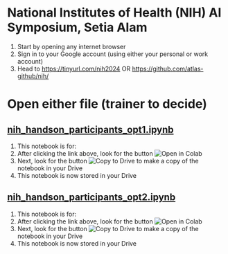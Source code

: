 # National Institutes of Health (NIH) AI Symposium, Setia Alam

1. Start by opening any internet browser
2. Sign in to your Google account (using either your personal or work account)
3. Head to https://tinyurl.com/nih2024 OR https://github.com/atlas-github/nih/

# Open either file (trainer to decide)

## [nih_handson_participants_opt1.ipynb](https://github.com/atlas-github/nih/blob/main/nih_handson_participants_opt1.ipynb)

1. This notebook is for:
2. After clicking the link above, look for the button ![Open in Colab](https://github.com/atlas-github/nih/assets/50855923/2bc9497c-af85-494a-98d5-d3fd13f5393a)
3. Next, look for the button ![Copy to Drive](https://github.com/atlas-github/nih/assets/50855923/0ec94644-7525-4949-97ba-45e572eff37b) to make a copy of the notebook in your Drive
4. This notebook is now stored in your Drive

## [nih_handson_participants_opt2.ipynb](https://github.com/atlas-github/nih/blob/main/nih_handson_participants_opt2.ipynb)
1. This notebook is for:
2. After clicking the link above, look for the button ![Open in Colab](https://github.com/atlas-github/nih/assets/50855923/2bc9497c-af85-494a-98d5-d3fd13f5393a)
3. Next, look for the button ![Copy to Drive](https://github.com/atlas-github/nih/assets/50855923/0ec94644-7525-4949-97ba-45e572eff37b) to make a copy of the notebook in your Drive
4. This notebook is now stored in your Drive
